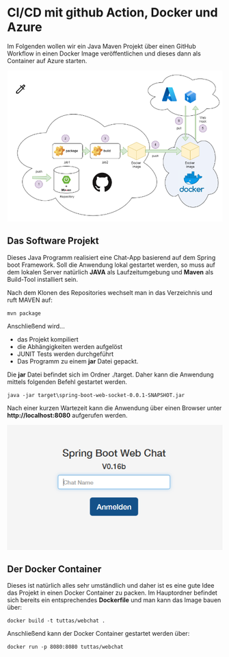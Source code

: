 # CI/CD mit github Action, Docker und Azure

Im Folgenden wollen wir ein Java Maven Projekt über einen GitHub Workflow in einen Docker Image veröffentlichen und dieses dann als Container auf Azure starten.

![Überblick](ueberblick.png)

## Das Software Projekt

Dieses Java Programm realisiert eine Chat-App basierend auf dem Spring boot Framework. Soll die Anwendung lokal gestartet werden, so muss auf dem lokalen Server natürlich **JAVA** als Laufzeitumgebung und **Maven** als Build-Tool installiert sein.

Nach dem Klonen des Repositories wechselt man in das Verzeichnis und ruft MAVEN auf:

```
mvn package
```

Anschließend wird...

- das Projekt kompiliert
- die Abhängigkeiten werden aufgelöst
- JUNIT Tests werden durchgeführt
- Das Programm zu einem **jar** Datei gepackt.

Die **jar** Datei befindet sich im Ordner ./target. Daher kann die Anwendung mittels folgenden Befehl gestartet werden.

```
java -jar target\spring-boot-web-socket-0.0.1-SNAPSHOT.jar
```

Nach einer kurzen Wartezeit kann die Anwendung über einen Browser unter **http://localhost:8080** aufgerufen werden.

![Screenshow](pic1.png)

## Der Docker Container

Dieses ist natürlich alles sehr umständlich und daher ist es eine gute Idee das Projekt in einen Docker Container zu packen. Im Hauptordner befindet sich bereits ein entsprechendes **Dockerfile** und man kann das Image bauen über:

```
docker build -t tuttas/webchat .
```

Anschließend kann der Docker Container gestartet werden über:

```
docker run -p 8080:8080 tuttas/webchat
```

